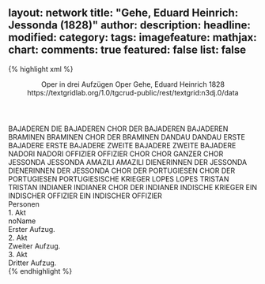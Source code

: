 layout: network
title: "Gehe, Eduard Heinrich: Jessonda (1828)"
author:
description:
headline:
modified:
category:
tags:
imagefeature:
mathjax:
chart:
comments: true
featured: false
list: false
---
{% highlight xml %}
<?xml-model href="https://raw.githubusercontent.com/DLiNa/project/master/rules/lina.rnc"?><?xml-model href="https://raw.githubusercontent.com/DLiNa/project/master/rules/lina.sch"?>
<play xmlns="http://lina.digital">
  <header>
    <title>Jessonda</title>
    <subtitle>Oper in drei Aufzügen</subtitle>
    <genretitle>Oper</genretitle>
    <author>Gehe, Eduard Heinrich</author>
    <date type="print"/>
    <date type="premiere" when="1828">1828</date>
    <date type="written"/>
    <source>https://textgridlab.org/1.0/tgcrud-public/rest/textgrid:n3dj.0/data</source>
  </header>
  <personae>
    <character>
      <name>BAJADEREN</name>
      <alias xml:id="die_bajaderen">
        <name>DIE BAJADEREN</name>
      </alias>
      <alias xml:id="chor_der_bajaderen">
        <name>CHOR DER BAJADEREN</name>
      </alias>
      <alias xml:id="bajaderen">
        <name>BAJADEREN</name>
      </alias>
    </character>
    <character>
      <name>BRAMINEN</name>
      <alias xml:id="braminen">
        <name>BRAMINEN</name>
      </alias>
      <alias xml:id="chor_der_braminen">
        <name>CHOR DER BRAMINEN</name>
      </alias>
    </character>
    <character>
      <name>DANDAU</name>
      <alias xml:id="dandau">
        <name>DANDAU</name>
      </alias>
    </character>
    <character>
      <name>ERSTE BAJADERE</name>
      <alias xml:id="erste_bajadere">
        <name>ERSTE BAJADERE</name>
      </alias>
    </character>
    <character>
      <name>ZWEITE BAJADERE</name>
      <alias xml:id="zweite_bajadere">
        <name>ZWEITE BAJADERE</name>
      </alias>
    </character>
    <character>
      <name>NADORI</name>
      <alias xml:id="nadori">
        <name>NADORI</name>
      </alias>
    </character>
    <character>
      <name>OFFIZIER</name>
      <alias xml:id="offizier">
        <name>OFFIZIER</name>
      </alias>
    </character>
    <character>
      <name>CHOR</name>
      <alias xml:id="chor">
        <name>CHOR</name>
      </alias>
      <alias xml:id="ganzer_chor">
        <name>GANZER CHOR</name>
      </alias>
    </character>
    <character>
      <name>JESSONDA</name>
      <alias xml:id="jessonda">
        <name>JESSONDA</name>
      </alias>
    </character>
    <character>
      <name>AMAZILI</name>
      <alias xml:id="amazili">
        <name>AMAZILI</name>
      </alias>
    </character>
    <character>
      <name>DIENERINNEN DER JESSONDA</name>
      <alias xml:id="dienerinnen_der_jessonda">
        <name>DIENERINNEN DER JESSONDA</name>
      </alias>
    </character>
    <character>
      <name>CHOR DER PORTUGIESEN</name>
      <alias xml:id="chor_der_portugiesen">
        <name>CHOR DER PORTUGIESEN</name>
      </alias>
      <alias xml:id="portugiesische_krieger">
        <name>PORTUGIESISCHE KRIEGER</name>
      </alias>
    </character>
    <character>
      <name>LOPES</name>
      <alias xml:id="lopes">
        <name>LOPES</name>
      </alias>
    </character>
    <character>
      <name>TRISTAN</name>
      <alias xml:id="tristan">
        <name>TRISTAN</name>
      </alias>
    </character>
    <character>
      <name>INDIANER</name>
      <alias xml:id="indianer">
        <name>INDIANER</name>
      </alias>
      <alias xml:id="chor_der_indianer">
        <name>CHOR DER INDIANER</name>
      </alias>
      <alias xml:id="indische_krieger">
        <name>INDISCHE KRIEGER</name>
      </alias>
    </character>
    <character>
      <name>EIN INDISCHER OFFIZIER</name>
      <alias xml:id="ein_indischer_offizier">
        <name>EIN INDISCHER OFFIZIER</name>
      </alias>
    </character>
  </personae>
  <text>
    <div>
      <head>Personen</head>
    </div>
    <div>
      <head>1. Akt</head>
      <div>
        <head>noName</head>
        <div>
          <head>Erster Aufzug.</head>
          <sp who="#chor_der_braminen #chor_der_bajaderen">
            <amount n="1" unit="speech_acts"/>
            <amount n="33" unit="words"/>
            <amount n="7" unit="lines"/>
            <amount n="183" unit="chars"/>
          </sp>
          <sp who="#chor_der_bajaderen">
            <amount n="1" unit="speech_acts"/>
            <amount n="33" unit="words"/>
            <amount n="6" unit="lines"/>
            <amount n="189" unit="chars"/>
          </sp>
          <sp who="#dandau">
            <amount n="15" unit="speech_acts"/>
            <amount n="301" unit="words"/>
            <amount n="56" unit="lines"/>
            <amount n="1661" unit="chars"/>
          </sp>
          <sp who="#dandau">
            <amount n="2" unit="speech_acts"/>
            <amount n="70" unit="words"/>
            <amount n="16" unit="lines"/>
            <amount n="397" unit="chars"/>
          </sp>
          <sp who="#erste_bajadere #zweite_bajadere">
            <amount n="1" unit="speech_acts"/>
            <amount n="40" unit="words"/>
            <amount n="10" unit="lines"/>
            <amount n="216" unit="chars"/>
          </sp>
          <sp who="#nadori">
            <amount n="15" unit="speech_acts"/>
            <amount n="383" unit="words"/>
            <amount n="74" unit="lines"/>
            <amount n="2117" unit="chars"/>
          </sp>
          <sp who="#nadori #dandau">
            <amount n="3" unit="speech_acts"/>
            <amount n="83" unit="words"/>
            <amount n="12" unit="lines"/>
            <amount n="487" unit="chars"/>
          </sp>
          <sp who="#offizier">
            <amount n="1" unit="speech_acts"/>
            <amount n="67" unit="words"/>
            <amount n="12" unit="lines"/>
            <amount n="390" unit="chars"/>
          </sp>
          <sp who="#chor">
            <amount n="3" unit="speech_acts"/>
            <amount n="31" unit="words"/>
            <amount n="6" unit="lines"/>
            <amount n="174" unit="chars"/>
          </sp>
          <sp who="#jessonda">
            <amount n="9" unit="speech_acts"/>
            <amount n="381" unit="words"/>
            <amount n="69" unit="lines"/>
            <amount n="2069" unit="chars"/>
          </sp>
          <sp who="#amazili">
            <amount n="9" unit="speech_acts"/>
            <amount n="249" unit="words"/>
            <amount n="43" unit="lines"/>
            <amount n="1365" unit="chars"/>
          </sp>
          <sp who="#dienerinnen_der_jessonda">
            <amount n="1" unit="speech_acts"/>
            <amount n="2" unit="words"/>
            <amount n="1" unit="lines"/>
            <amount n="14" unit="chars"/>
          </sp>
          <sp who="#jessonda #amazili">
            <amount n="2" unit="speech_acts"/>
            <amount n="43" unit="words"/>
            <amount n="9" unit="lines"/>
            <amount n="255" unit="chars"/>
          </sp>
        </div>
      </div>
    </div>
    <div>
      <head>2. Akt</head>
      <div>
        <head>Zweiter Aufzug.</head>
        <sp who="#chor_der_portugiesen">
          <amount n="2" unit="speech_acts"/>
          <amount n="71" unit="words"/>
          <amount n="14" unit="lines"/>
          <amount n="446" unit="chars"/>
        </sp>
        <sp who="#lopes">
          <amount n="6" unit="speech_acts"/>
          <amount n="129" unit="words"/>
          <amount n="22" unit="lines"/>
          <amount n="754" unit="chars"/>
        </sp>
        <sp who="#tristan">
          <amount n="18" unit="speech_acts"/>
          <amount n="422" unit="words"/>
          <amount n="82" unit="lines"/>
          <amount n="2310" unit="chars"/>
        </sp>
        <sp who="#chor">
          <amount n="2" unit="speech_acts"/>
          <amount n="73" unit="words"/>
          <amount n="13" unit="lines"/>
          <amount n="392" unit="chars"/>
        </sp>
        <sp who="#jessonda">
          <amount n="14" unit="speech_acts"/>
          <amount n="234" unit="words"/>
          <amount n="46" unit="lines"/>
          <amount n="1215" unit="chars"/>
        </sp>
        <sp who="#amazili">
          <amount n="15" unit="speech_acts"/>
          <amount n="284" unit="words"/>
          <amount n="50" unit="lines"/>
          <amount n="1398" unit="chars"/>
        </sp>
        <sp who="#jessonda #amazili">
          <amount n="4" unit="speech_acts"/>
          <amount n="83" unit="words"/>
          <amount n="16" unit="lines"/>
          <amount n="473" unit="chars"/>
        </sp>
        <sp who="#nadori">
          <amount n="12" unit="speech_acts"/>
          <amount n="313" unit="words"/>
          <amount n="53" unit="lines"/>
          <amount n="1665" unit="chars"/>
        </sp>
        <sp who="#chor_der_bajaderen">
          <amount n="1" unit="speech_acts"/>
          <amount n="23" unit="words"/>
          <amount n="4" unit="lines"/>
          <amount n="121" unit="chars"/>
        </sp>
        <sp who="#bajaderen">
          <amount n="3" unit="speech_acts"/>
          <amount n="44" unit="words"/>
          <amount n="10" unit="lines"/>
          <amount n="273" unit="chars"/>
        </sp>
        <sp who="#dandau">
          <amount n="5" unit="speech_acts"/>
          <amount n="88" unit="words"/>
          <amount n="18" unit="lines"/>
          <amount n="462" unit="chars"/>
        </sp>
        <sp who="#dandau #chor">
          <amount n="2" unit="speech_acts"/>
          <amount n="13" unit="words"/>
          <amount n="3" unit="lines"/>
          <amount n="81" unit="chars"/>
        </sp>
        <sp who="#amazili #nadori">
          <amount n="1" unit="speech_acts"/>
          <amount n="4" unit="words"/>
          <amount n="1" unit="lines"/>
          <amount n="24" unit="chars"/>
        </sp>
        <sp who="#indische_krieger #portugiesische_krieger">
          <amount n="1" unit="speech_acts"/>
          <amount n="9" unit="words"/>
          <amount n="3" unit="lines"/>
          <amount n="59" unit="chars"/>
        </sp>
        <sp who="#chor_der_indianer">
          <amount n="2" unit="speech_acts"/>
          <amount n="34" unit="words"/>
          <amount n="6" unit="lines"/>
          <amount n="181" unit="chars"/>
        </sp>
        <sp who="#tristan #jessonda">
          <amount n="1" unit="speech_acts"/>
          <amount n="9" unit="words"/>
          <amount n="2" unit="lines"/>
          <amount n="56" unit="chars"/>
        </sp>
        <sp who="#nadori #amazili">
          <amount n="1" unit="speech_acts"/>
          <amount n="9" unit="words"/>
          <amount n="2" unit="lines"/>
          <amount n="54" unit="chars"/>
        </sp>
        <sp who="#dandau #indianer">
          <amount n="1" unit="speech_acts"/>
          <amount n="8" unit="words"/>
          <amount n="2" unit="lines"/>
          <amount n="53" unit="chars"/>
        </sp>
      </div>
    </div>
    <div>
      <head>3. Akt</head>
      <div>
        <head>Dritter Aufzug.</head>
        <sp who="#lopes">
          <amount n="3" unit="speech_acts"/>
          <amount n="81" unit="words"/>
          <amount n="12" unit="lines"/>
          <amount n="442" unit="chars"/>
        </sp>
        <sp who="#tristan">
          <amount n="11" unit="speech_acts"/>
          <amount n="333" unit="words"/>
          <amount n="64" unit="lines"/>
          <amount n="1726" unit="chars"/>
        </sp>
        <sp who="#nadori">
          <amount n="6" unit="speech_acts"/>
          <amount n="128" unit="words"/>
          <amount n="22" unit="lines"/>
          <amount n="695" unit="chars"/>
        </sp>
        <sp who="#chor_der_braminen #chor_der_bajaderen">
          <amount n="1" unit="speech_acts"/>
          <amount n="20" unit="words"/>
          <amount n="4" unit="lines"/>
          <amount n="107" unit="chars"/>
        </sp>
        <sp who="#chor_der_bajaderen">
          <amount n="1" unit="speech_acts"/>
          <amount n="36" unit="words"/>
          <amount n="10" unit="lines"/>
          <amount n="229" unit="chars"/>
        </sp>
        <sp who="#chor_der_braminen">
          <amount n="1" unit="speech_acts"/>
          <amount n="65" unit="words"/>
          <amount n="17" unit="lines"/>
          <amount n="381" unit="chars"/>
        </sp>
        <sp who="#ganzer_chor">
          <amount n="1" unit="speech_acts"/>
          <amount n="6" unit="words"/>
          <amount n="2" unit="lines"/>
          <amount n="47" unit="chars"/>
        </sp>
        <sp who="#dandau">
          <amount n="7" unit="speech_acts"/>
          <amount n="180" unit="words"/>
          <amount n="34" unit="lines"/>
          <amount n="975" unit="chars"/>
        </sp>
        <sp who="#chor">
          <amount n="7" unit="speech_acts"/>
          <amount n="81" unit="words"/>
          <amount n="15" unit="lines"/>
          <amount n="444" unit="chars"/>
        </sp>
        <sp who="#die_bajaderen">
          <amount n="1" unit="speech_acts"/>
          <amount n="12" unit="words"/>
          <amount n="3" unit="lines"/>
          <amount n="56" unit="chars"/>
        </sp>
        <sp who="#braminen">
          <amount n="3" unit="speech_acts"/>
          <amount n="7" unit="words"/>
          <amount n="3" unit="lines"/>
          <amount n="47" unit="chars"/>
        </sp>
        <sp who="#bajaderen">
          <amount n="2" unit="speech_acts"/>
          <amount n="4" unit="words"/>
          <amount n="2" unit="lines"/>
          <amount n="22" unit="chars"/>
        </sp>
        <sp who="#jessonda">
          <amount n="9" unit="speech_acts"/>
          <amount n="308" unit="words"/>
          <amount n="63" unit="lines"/>
          <amount n="1701" unit="chars"/>
        </sp>
        <sp who="#erste_bajadere #zweite_bajadere">
          <amount n="1" unit="speech_acts"/>
          <amount n="11" unit="words"/>
          <amount n="2" unit="lines"/>
          <amount n="65" unit="chars"/>
        </sp>
        <sp who="#erste_bajadere #zweite_bajadere">
          <amount n="1" unit="speech_acts"/>
          <amount n="10" unit="words"/>
          <amount n="2" unit="lines"/>
          <amount n="61" unit="chars"/>
        </sp>
        <sp who="#erste_bajadere">
          <amount n="1" unit="speech_acts"/>
          <amount n="19" unit="words"/>
          <amount n="3" unit="lines"/>
          <amount n="107" unit="chars"/>
        </sp>
        <sp who="#amazili">
          <amount n="4" unit="speech_acts"/>
          <amount n="52" unit="words"/>
          <amount n="10" unit="lines"/>
          <amount n="261" unit="chars"/>
        </sp>
        <sp who="#jessonda #amazili">
          <amount n="3" unit="speech_acts"/>
          <amount n="72" unit="words"/>
          <amount n="13" unit="lines"/>
          <amount n="391" unit="chars"/>
        </sp>
        <sp who="#ein_indischer_offizier">
          <amount n="1" unit="speech_acts"/>
          <amount n="9" unit="words"/>
          <amount n="1" unit="lines"/>
          <amount n="45" unit="chars"/>
        </sp>
        <sp who="#offizier">
          <amount n="1" unit="speech_acts"/>
          <amount n="7" unit="words"/>
          <amount n="1" unit="lines"/>
          <amount n="41" unit="chars"/>
        </sp>
        <sp who="#chor_der_portugiesen">
          <amount n="1" unit="speech_acts"/>
          <amount n="19" unit="words"/>
          <amount n="4" unit="lines"/>
          <amount n="107" unit="chars"/>
        </sp>
      </div>
    </div>
  </text>
</play>
{% endhighlight %}
